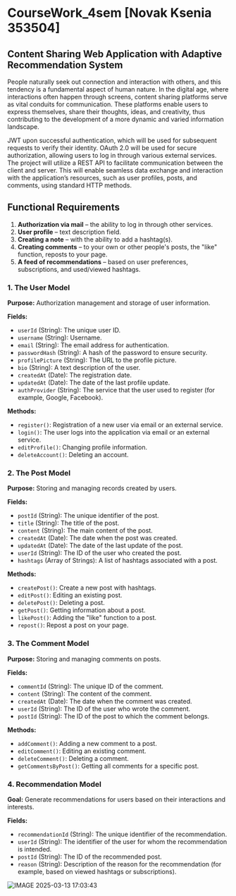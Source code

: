 # CourseWork_4sem [Novak Ksenia 353504]

## Content Sharing Web Application with Adaptive Recommendation System

People naturally seek out connection and interaction with others, and this tendency is a fundamental aspect of human nature. In the digital age, where interactions often happen through screens, content sharing platforms serve as vital conduits for communication. These platforms enable users to express themselves, share their thoughts, ideas, and creativity, thus contributing to the development of a more dynamic and varied information landscape.

JWT upon successful authentication, which will be used for subsequent requests to verify their identity. OAuth 2.0 will be used for secure authorization, allowing users to log in through various external services. The project will utilize a REST API to facilitate communication between the client and server. This will enable seamless data exchange and interaction with the application’s resources, such as user profiles, posts, and comments, using standard HTTP methods.


## Functional Requirements

1. **Authorization via mail** – the ability to log in through other services.
2. **User profile** – text description field.
3. **Creating a note** – with the ability to add a hashtag(s).
4. **Creating comments** – to your own or other people's posts, the "like" function, reposts to your page.
5. **A feed of recommendations** – based on user preferences, subscriptions, and used/viewed hashtags.


### 1. The User Model

**Purpose:** Authorization management and storage of user information.

**Fields:**
- `userId` (String): The unique user ID.
- `username` (String): Username.
- `email` (String): The email address for authentication.
- `passwordHash` (String): A hash of the password to ensure security.
- `profilePicture` (String): The URL to the profile picture.
- `bio` (String): A text description of the user.
- `createdAt` (Date): The registration date.
- `updatedAt` (Date): The date of the last profile update.
- `authProvider` (String): The service that the user used to register (for example, Google, Facebook).

**Methods:**
- `register()`: Registration of a new user via email or an external service.
- `login()`: The user logs into the application via email or an external service.
- `editProfile()`: Changing profile information.
- `deleteAccount()`: Deleting an account.

### 2. The Post Model

**Purpose:** Storing and managing records created by users.

**Fields:**
- `postId` (String): The unique identifier of the post.
- `title` (String): The title of the post.
- `content` (String): The main content of the post.
- `createdAt` (Date): The date when the post was created.
- `updatedAt` (Date): The date of the last update of the post.
- `userId` (String): The ID of the user who created the post.
- `hashtags` (Array of Strings): A list of hashtags associated with a post.

**Methods:**
- `createPost()`: Create a new post with hashtags.
- `editPost()`: Editing an existing post.
- `deletePost()`: Deleting a post.
- `getPost()`: Getting information about a post.
- `likePost()`: Adding the "like" function to a post.
- `repost()`: Repost a post on your page.

### 3. The Comment Model

**Purpose:** Storing and managing comments on posts.

**Fields:**
- `commentId` (String): The unique ID of the comment.
- `content` (String): The content of the comment.
- `createdAt` (Date): The date when the comment was created.
- `userId` (String): The ID of the user who wrote the comment.
- `postId` (String): The ID of the post to which the comment belongs.

**Methods:**
- `addComment()`: Adding a new comment to a post.
- `editComment()`: Editing an existing comment.
- `deleteComment()`: Deleting a comment.
- `getCommentsByPost()`: Getting all comments for a specific post.

### 4. Recommendation Model

**Goal:** Generate recommendations for users based on their interactions and interests.

**Fields:**
- `recommendationId` (String): The unique identifier of the recommendation.
- `userId` (String): The identifier of the user for whom the recommendation is intended.
- `postId` (String): The ID of the recommended post.
- `reason` (String): Description of the reason for the recommendation (for example, based on viewed hashtags or subscriptions).

![IMAGE 2025-03-13 17:03:43](https://github.com/user-attachments/assets/f4011fe7-53ea-49e7-802d-55886d4569d2)


